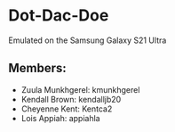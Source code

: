 # Dot-Dac-Doe
Emulated on the Samsung Galaxy S21 Ultra
## Members:
  - Zuula Munkhgerel: kmunkhgerel
  - Kendall Brown: kendalljb20
  - Cheyenne Kent: Kentca2
  - Lois Appiah: appiahla
